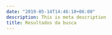 ```yaml
---
date: "2019-05-14T14:46:10+06:00"
description: This is meta description
title: Resultados da busca
---
```

